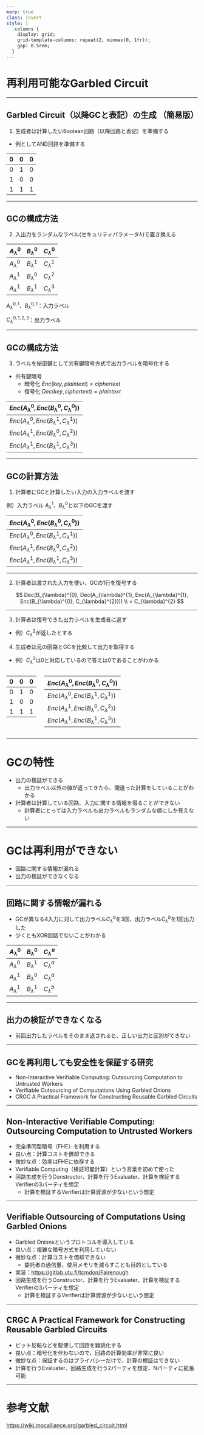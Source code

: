 ```yaml
---
marp: true
class: invert
style: |
  .columns {
    display: grid;
    grid-template-columns: repeat(2, minmax(0, 1fr));
    gap: 0.5rem;
  }
---
```


# 再利用可能なGarbled Circuit

---

## Garbled Circuit（以降GCと表記）の生成 （簡易版）


1. 生成者は計算したいBoolean回路（以降回路と表記）を準備する

- 例としてAND回路を準備する

| 0 | 0 | 0 |
|---|---|---|
| 0 | 1 | 0 |
| 1 | 0 | 0 |
| 1 | 1 | 1 |

---

## GCの構成方法

2. 入出力をランダムなラベル(セキュリティパラメータ$\lambda$)で置き換える

| $A_{\lambda}^{0}$ | $B_{\lambda}^{0}$ | $C_{\lambda}^{0}$ |
|---|---|---|
| $A_{\lambda}^{0}$ | $B_{\lambda}^{1}$ | $C_{\lambda}^{1}$ |
| $A_{\lambda}^{1}$ | $B_{\lambda}^{0}$ | $C_{\lambda}^{2}$ |
| $A_{\lambda}^{1}$ | $B_{\lambda}^{1}$ | $C_{\lambda}^{3}$ |

$A_{\lambda}^{{0, 1}}$、$B_{\lambda}^{{0, 1}}$：入力ラベル

$C_{\lambda}^{{0, 1, 2, 3}}$：出力ラベル

---

## GCの構成方法

3. ラベルを秘密鍵として共有鍵暗号方式で出力ラベルを暗号化する

- 共有鍵暗号
    - 暗号化 $Enc(key, plaintext) = ciphertext$
    - 復号化 $Dec(key, ciphertext) = plaintext$

| $Enc(A_{\lambda}^{0}, Enc(B_{\lambda}^{0}, C_{\lambda}^{0}))$ |
|---|
| $Enc(A_{\lambda}^{0}, Enc(B_{\lambda}^{1}, C_{\lambda}^{1}))$ |
| $Enc(A_{\lambda}^{1}, Enc(B_{\lambda}^{0}, C_{\lambda}^{2}))$ |
| $Enc(A_{\lambda}^{1}, Enc(B_{\lambda}^{1}, C_{\lambda}^{3}))$ |

---

## GCの計算方法

1. 計算者にGCと計算したい入力の入力ラベルを渡す

例）入力ラベル $A_{\lambda}^{1}$、$B_{\lambda}^{0}$と以下のGCを渡す

| $Enc(A_{\lambda}^{0}, Enc(B_{\lambda}^{0}, C_{\lambda}^{0}))$ |
|---|
| $Enc(A_{\lambda}^{0}, Enc(B_{\lambda}^{1}, C_{\lambda}^{1}))$ |
| $Enc(A_{\lambda}^{1}, Enc(B_{\lambda}^{0}, C_{\lambda}^{2}))$ |
| $Enc(A_{\lambda}^{1}, Enc(B_{\lambda}^{1}, C_{\lambda}^{3}))$ |

---

2. 計算者は渡された入力を使い、GCの1行を復号する

$$
    Dec(B_{\lambda}^{0}, Dec(A_{\lambda}^{1}, Enc(A_{\lambda}^{1}, Enc(B_{\lambda}^{0}, C_{\lambda}^{2}))) \\
        = C_{\lambda}^{2}
$$

---

3. 計算者は復号できた出力ラベルを生成者に返す
- 例）$C_{\lambda}^{2}$が返したとする
4. 生成者は元の回路とGCを比較して出力を取得する
- 例）$C_{\lambda}^{2}$は0と対応しているので答えは0であることがわかる

<div class="columns">
<div>

| 0 | 0 | 0 |
|---|---|---|
| 0 | 1 | 0 |
| 1 | 0 | 0 |
| 1 | 1 | 1 |

</div>
<div>

| $Enc(A_{\lambda}^{0}, Enc(B_{\lambda}^{0}, C_{\lambda}^{0}))$ |
|---|
| $Enc(A_{\lambda}^{0}, Enc(B_{\lambda}^{1}, C_{\lambda}^{1}))$ |
| $Enc(A_{\lambda}^{1}, Enc(B_{\lambda}^{0}, C_{\lambda}^{2}))$ |
| $Enc(A_{\lambda}^{1}, Enc(B_{\lambda}^{1}, C_{\lambda}^{3}))$ |


</div>
</div>

---

# GCの特性
- 出力の検証ができる
    - 出力ラベル以外の値が返ってきたら、間違った計算をしていることがわかる
- 計算者は計算している回路、入力に関する情報を得ることができない
    - 計算者にとっては入力ラベルも出力ラベルもランダムな値にしか見えない

---

# GCは再利用ができない

- 回路に関する情報が漏れる
- 出力の検証ができなくなる

---

## 回路に関する情報が漏れる
- GCが異なる4入力に対して出力ラベル$C_{\lambda}^{a}$を3回、出力ラベル$C_{\lambda}^{b}$を1回出力した
- 少くともXOR回路でないことがわかる

| $A_{\lambda}^{0}$ | $B_{\lambda}^{0}$ | $C_{\lambda}^{a}$ |
|---|---|---|
| $A_{\lambda}^{0}$ | $B_{\lambda}^{1}$ | $C_{\lambda}^{a}$ |
| $A_{\lambda}^{1}$ | $B_{\lambda}^{0}$ | $C_{\lambda}^{a}$ |
| $A_{\lambda}^{1}$ | $B_{\lambda}^{1}$ | $C_{\lambda}^{b}$ |

---

## 出力の検証ができなくなる
- 前回出力したラベルをそのまま返されると、正しい出力と区別ができない

---

## GCを再利用しても安全性を保証する研究
- Non-Interactive Verifiable Computing: Outsourcing Computation to Untrusted Workers
- Verifiable Outsourcing of Computations Using Garbled Onions
- CRGC A Practical Framework for Constructing Reusable Garbled Circuits

---

## Non-Interactive Verifiable Computing: Outsourcing Computation to Untrusted Workers

- 完全準同型暗号（FHE）を利用する
- 良い点：計算コストを償却できる
- 微妙な点：効率はFHEに依存する
- Verifiable Computing（検証可能計算）という言葉を初めて使った
- 回路生成を行うConstructor、計算を行うEvaluater、計算を検証するVerifierの3パーティを想定
    - 計算を検証するVerifierは計算資源が少ないという想定

---

## Verifiable Outsourcing of Computations Using Garbled Onions

- Garbled Onionsというプロトコルを導入している
- 良い点：複雑な暗号方式を利用していない
- 微妙な点：計算コストを償却できない
    - 委託者の通信量、使用メモリを減らすことも目的としている
- 実装：https://gitlab.utu.fi/tcmdon/Fairenough
- 回路生成を行うConstructor、計算を行うEvaluater、計算を検証するVerifierの3パーティを想定
    - 計算を検証するVerifierは計算資源が少ないという想定

--- 

## CRGC A Practical Framework for Constructing Reusable Garbled Circuits

- ビット反転などを駆使して回路を難読化する
- 良い点：暗号化を伴わないので、回路の計算効率が非常に良い
- 微妙な点：保証するのはプライバシーだけで、計算の検証はできない
- 計算を行うEvaluater、回路生成を行う2パーティを想定、Nパーティに拡張可能

---

# 参考文献

https://wiki.mpcalliance.org/garbled_circuit.html
